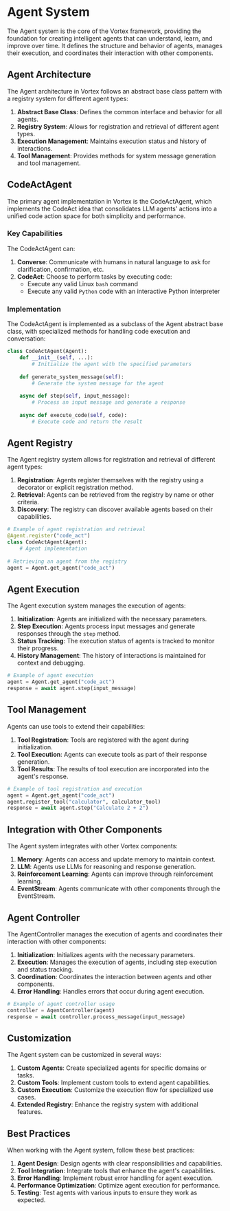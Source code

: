 # Agent System

The Agent system is the core of the Vortex framework, providing the foundation for creating intelligent agents that can understand, learn, and improve over time. It defines the structure and behavior of agents, manages their execution, and coordinates their interaction with other components.

## Agent Architecture

The Agent architecture in Vortex follows an abstract base class pattern with a registry system for different agent types:

1. **Abstract Base Class**: Defines the common interface and behavior for all agents.
2. **Registry System**: Allows for registration and retrieval of different agent types.
3. **Execution Management**: Maintains execution status and history of interactions.
4. **Tool Management**: Provides methods for system message generation and tool management.

## CodeActAgent

The primary agent implementation in Vortex is the CodeActAgent, which implements the CodeAct idea that consolidates LLM agents' actions into a unified code action space for both simplicity and performance.

### Key Capabilities

The CodeActAgent can:

1. **Converse**: Communicate with humans in natural language to ask for clarification, confirmation, etc.
2. **CodeAct**: Choose to perform tasks by executing code:
   - Execute any valid Linux `bash` command
   - Execute any valid `Python` code with an interactive Python interpreter

### Implementation

The CodeActAgent is implemented as a subclass of the Agent abstract base class, with specialized methods for handling code execution and conversation:

```python
class CodeActAgent(Agent):
    def __init__(self, ...):
        # Initialize the agent with the specified parameters
        
    def generate_system_message(self):
        # Generate the system message for the agent
        
    async def step(self, input_message):
        # Process an input message and generate a response
        
    async def execute_code(self, code):
        # Execute code and return the result
```

## Agent Registry

The Agent registry system allows for registration and retrieval of different agent types:

1. **Registration**: Agents register themselves with the registry using a decorator or explicit registration method.
2. **Retrieval**: Agents can be retrieved from the registry by name or other criteria.
3. **Discovery**: The registry can discover available agents based on their capabilities.

```python
# Example of agent registration and retrieval
@Agent.register("code_act")
class CodeActAgent(Agent):
    # Agent implementation
    
# Retrieving an agent from the registry
agent = Agent.get_agent("code_act")
```

## Agent Execution

The Agent execution system manages the execution of agents:

1. **Initialization**: Agents are initialized with the necessary parameters.
2. **Step Execution**: Agents process input messages and generate responses through the `step` method.
3. **Status Tracking**: The execution status of agents is tracked to monitor their progress.
4. **History Management**: The history of interactions is maintained for context and debugging.

```python
# Example of agent execution
agent = Agent.get_agent("code_act")
response = await agent.step(input_message)
```

## Tool Management

Agents can use tools to extend their capabilities:

1. **Tool Registration**: Tools are registered with the agent during initialization.
2. **Tool Execution**: Agents can execute tools as part of their response generation.
3. **Tool Results**: The results of tool execution are incorporated into the agent's response.

```python
# Example of tool registration and execution
agent = Agent.get_agent("code_act")
agent.register_tool("calculator", calculator_tool)
response = await agent.step("Calculate 2 + 2")
```

## Integration with Other Components

The Agent system integrates with other Vortex components:

1. **Memory**: Agents can access and update memory to maintain context.
2. **LLM**: Agents use LLMs for reasoning and response generation.
3. **Reinforcement Learning**: Agents can improve through reinforcement learning.
4. **EventStream**: Agents communicate with other components through the EventStream.

## Agent Controller

The AgentController manages the execution of agents and coordinates their interaction with other components:

1. **Initialization**: Initializes agents with the necessary parameters.
2. **Execution**: Manages the execution of agents, including step execution and status tracking.
3. **Coordination**: Coordinates the interaction between agents and other components.
4. **Error Handling**: Handles errors that occur during agent execution.

```python
# Example of agent controller usage
controller = AgentController(agent)
response = await controller.process_message(input_message)
```

## Customization

The Agent system can be customized in several ways:

1. **Custom Agents**: Create specialized agents for specific domains or tasks.
2. **Custom Tools**: Implement custom tools to extend agent capabilities.
3. **Custom Execution**: Customize the execution flow for specialized use cases.
4. **Extended Registry**: Enhance the registry system with additional features.

## Best Practices

When working with the Agent system, follow these best practices:

1. **Agent Design**: Design agents with clear responsibilities and capabilities.
2. **Tool Integration**: Integrate tools that enhance the agent's capabilities.
3. **Error Handling**: Implement robust error handling for agent execution.
4. **Performance Optimization**: Optimize agent execution for performance.
5. **Testing**: Test agents with various inputs to ensure they work as expected.